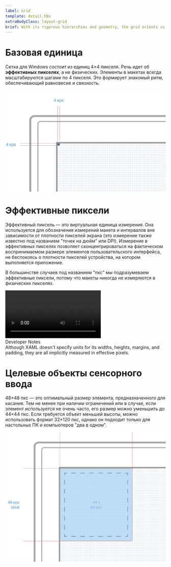 ```yaml
---
label: Grid
template: detail.hbs
extraBodyClass: layout-grid
brief: With its rigorous hierarchies and geometry, the grid orients us. It tells us what’s important and what can wait. As people become comfortable with reductive, flat design, the grid can be more abstract, with fewer cues and signposts. The explicit grid starts to fade, leaving behind the elegant relationships between its elements.
---
```


# Базовая единица

Сетка для Windows состоит из единиц 4×4 пикселя. Речь идет об **эффективных пикселях**, а не физических. Элементы в макетах всегда масштабируются шагами по 4 пикселя. Это формирует знакомый ритм, обеспечивающий равновесие и связность.

![Отображает 4-пиксельную сетку](assets/grid/grid.png)

# Эффективные пиксели

Эффективный пиксель — это виртуальная единица измерения. Она используется для обозначения измерений макета и интервалов вне зависимости от плотности пикселей экрана (это измерение также известно под названием "точек на дюйм" или DPI). Измерение в эффективных пикселях позволяет сконцентрироваться на фактическом воспринимаемом размере элементов пользовательского интерфейса, не беспокоясь о плотности пикселей устройства, на котором выполняется приложение.

В большинстве случаев под названием "пкс" мы подразумеваем эффективные пиксели, потому что макеты никогда не измеряются в физических пикселях.

<video class="video-responsive" controls>
    <source src="assets/grid/epx.mp4" type="video/mp4" />
    Oops! Your browser doesn't seem to support this video. Sorry about that.
</video>

<aside class="aside-dev">
    <div class="aside-dev-title">
        Developer Notes
    </div>
    <div class="aside-dev-content">
            Although XAML doesn't specify units for its widths, heights, margins, and padding, they are all implicitly measured in effective pixels.
    </div>
</aside>

# Целевые объекты сенсорного ввода

48×48 пкс — это оптимальный размер элемента, предназначенного для касания. Тем не менее при наличии ограничений или в случае, если элемент используется не очень часто, его размер можно уменьшить до 44×44 пкс. Если требуется объект меньшей высоты, можно использовать формат 32×120 пкс, однако он подходит только для настольных ПК и компьютеров "два в одном".

![Показывает целевой объект сенсорного ввода размером 48×48 пкс](assets/grid/touch-target.png)


<!--HONumber=Mar16_HO4-->


